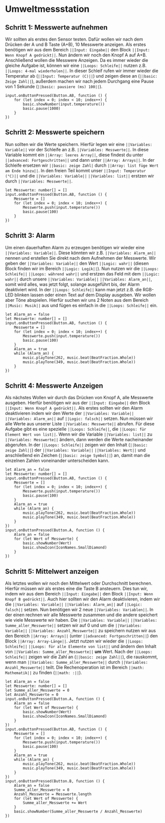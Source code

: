 # Umweltmessstation

## Schritt 1: Messwerte aufnehmen
Wir sollten als erstes den Sensor testen. Dafür wollen wir nach dem Drücken der A und B Taste (A+B), 10 Messwerte anzeigen. 
Als erstes benötigen wir aus dem Bereich ``||Input: Eingabe||`` den Block ``||Input: Wenn Knopf A gedrückt||``. Nun ändern wir noch den Knopf A auf A+B.
Anschließend wollen die Messwere Anzeigen. Da es immer wieder die gleiche Aufgabe ist, können wir eine ``||Loops: Schleife||`` nutzen z.B. ``||Loops: 4-mal wiederholen||``.
In dieser Schleif rufen wir immer wieder die Temperatur ab (``||Input: Temperatur (C)||``) und zeigen diese an (``||basic: Zeige Zahl||``), außerdem machen wir nach jedem Durchgang eine Pause von 1 Sekunde (``||basic: pausiere (ms) 100||``).


```blocks
input.onButtonPressed(Button.AB, function () {
    for (let index = 0; index < 10; index++) {
        basic.showNumber(input.temperature())
        basic.pause(1000)
    }
})
```

## Schritt 2: Messwerte speichern
Nun sollten wir die Werte speichern. Hierfür legen wir eine ``||Variables: Variable||`` vor der Schleife an z.B. ``||Variables: Messwerte||``. 
In diese Variable kommt ein ``||Array: leeres Array||``, diese findest du unter ``||advanced: Fortgeschritten||`` und dann unter ``||Array: Arrays||``.
In der Schleife ersetzen wir ``||basic: zeige Zahl|`` durch ``||Array: list füge Wert am Ende hinzu||``. 
In den freien Teil kommt unser ``||Input: Temperatur (°C)||`` und die ``||Variables: Variable||`` ``||Variables: list||`` erstzen wir durch ``||Variables: Messwerte||``.

```blocks
let Messwerte: number[] = []
input.onButtonPressed(Button.AB, function () {
    Messwerte = []
    for (let index = 0; index < 10; index++) {
        Messwerte.push(input.temperature())
        basic.pause(100)
    }
})
```

## Schritt 3: Alarm
Um einen dauerhaften Alarm zu erzeugen benötigen wir wieder eine ``||Variables: Variable||``. 
Diese könnten wir z.B. ``||Variables: Alarm_an||`` nennen und erstellen Sie direkt nach dem Aufnehmen der Messwerte. 
Wir geben der ``||Variables: Variable||`` den Wert ``||Logic: wahr||`` (diesen Block finden wir im Bereich ``||Logic: Logik||``).
Nun nutzen wir die ``||Loops: Schleife||`` ``||Loops: während wahr||`` und erstzen das Feld mit dem ``||Logic: wahr||`` durch unsere ``||Variables: Variable||`` ``||Variables: Alarm_an||``, somit wird alles, was jetzt folgt, solange ausgeführt bis, der Alarm deaktiviert wird.
In der ``||Loops: Schleife||`` kann man jetzt z.B. die RGB-LED blinken lassen oder einen Text auf dem Display ausgeben. Wir wollen aber Töne abspielen. 
Hierfür suchen wir uns 2 Noten aus dem Bereich ``||Music: Musik||`` aus und fügen es einfach in die ``||Loops: Schleife||`` ein.


```blocks
let Alarm_an = false
let Messwerte: number[] = []
input.onButtonPressed(Button.AB, function () {
    Messwerte = []
    for (let index = 0; index < 10; index++) {
        Messwerte.push(input.temperature())
        basic.pause(100)
    }
    Alarm_an = true
    while (Alarm_an) {
        music.playTone(262, music.beat(BeatFraction.Whole))
        music.playTone(349, music.beat(BeatFraction.Whole))
    }
})
```

## Schritt 4: Messwerte Anzeigen
Als nächstes Wollen wir durch das Drücken von Knopf A, alle Messwerte ausgeben. 
Hierfür benötigen wir aus der ``||Input: Eingabe||`` den Block ``||Input: Wenn Knopf A gedrückt||``. 
Als erstes sollten wir den Alarm deaktivieren indem wir den Werte der ``||Variables: Variable||`` ``||Variables: Alarm_an||`` auf ``||Logic: falsch||`` setzen.
Nun müssen wir alle Werte aus unserer Liste ``||Variables: Messwerte||`` abrufen. Für diese Aufgabe gibt es eine spezielle ``||Loops: Schleife||``, die ``||Loops: für Element Wert von list||``.
Wenn wir die Variable ``||Variables: list||`` zu ``||Variables: Messwerte||`` ändern, dann werden die Werte nacheinander abgerufen. 
In der ``||Loops: Schleife||`` zeigen wir den Inhalt (``||basic: zeige Zahl||``) der ``||Variables: Variable||`` ``||Variables: Wert||`` und anschließend ein Zeichen (``||basic: zeige Symbol||``) an, damit man die einzelnen Zahlen voneinander unterscheiden kann.


```blocks
let Alarm_an = false
let Messwerte: number[] = []
input.onButtonPressed(Button.AB, function () {
    Messwerte = []
    for (let index = 0; index < 10; index++) {
        Messwerte.push(input.temperature())
        basic.pause(100)
    }
    Alarm_an = true
    while (Alarm_an) {
        music.playTone(262, music.beat(BeatFraction.Whole))
        music.playTone(349, music.beat(BeatFraction.Whole))
    }
})
input.onButtonPressed(Button.A, function () {
    Alarm_an = false
    for (let Wert of Messwerte) {
        basic.showNumber(Wert)
        basic.showIcon(IconNames.SmallDiamond)
    }
})
```

## Schritt 5: Mittelwert anzeigen
Als letztes wollen wir noch den Mittelwert oder Durchschnitt berechnen. Hierfür müssen wir als erstes eine die Taste B ansteuern. 
Dies tun wir, indem wir aus dem Bereich ``||Input: Eingabe||`` den Block ``||Input: Wenn Knopf B gedrückt||``. 
Auch hier sollten wir den Alarm deaktivieren, indem wir die ``||Variables: Variable||`` ``||Variables: Alarm_an||`` auf ``||Logic: falsch||`` setzen.
Nun benötigen wir 2 neue ``||Variables: Variablen||``. In der einen rechnen wir alle Messwerte zusammen und die andere speichert wie viele Messwerte wir haben. 
Die ``||Variables: Variable||`` ``||Variables: Summe_aller_Messwerte||`` setzen wir auf 0 und um die ``||Variables: Variable||`` ``||Variables: Anzahl_Messwerte||`` zu speichern nutzen wir aus den Bereich ``||Array: Arrays||`` (unter ``||advanced: Fortgeschritten||``) den Block ``||Array: Array-Länge||``.
Jetzt nutzen wir wieder die ``||Loops: Schleife||`` ``||Loops: für alle Elemente von list||`` und ändern den Inhalt von ``||Variables: Summe_aller_Messwerte||`` **um** Wert.
Nach der ``||Loops: Schleife||`` zeigen wir die Zahl an (``||basic: zeige Zahl||``), die rauskommt, wenn man ``||Variables: Summe_aller_Messwerte||`` durch ``||Variables: Anzahl_Messwerte||`` teilt.
Die Rechenoperation ist im Bereich ``||math: Mathematik||`` zu finden (``||math: :||``).

```blocks
let Alarm_an = false
let Messwerte: number[] = []
let Summe_aller_Messwerte = 0
let Anzahl_Messwerte = 0
input.onButtonPressed(Button.A, function () {
    Alarm_an = false
    for (let Wert of Messwerte) {
        basic.showNumber(Wert)
        basic.showIcon(IconNames.SmallDiamond)
    }
})
input.onButtonPressed(Button.AB, function () {
    Messwerte = []
    for (let index = 0; index < 10; index++) {
        Messwerte.push(input.temperature())
        basic.pause(100)
    }
    Alarm_an = true
    while (Alarm_an) {
        music.playTone(262, music.beat(BeatFraction.Whole))
        music.playTone(349, music.beat(BeatFraction.Whole))
    }
})
input.onButtonPressed(Button.B, function () {
    Alarm_an = false
    Summe_aller_Messwerte = 0
    Anzahl_Messwerte = Messwerte.length
    for (let Wert of Messwerte) {
        Summe_aller_Messwerte += Wert
    }
    basic.showNumber(Summe_aller_Messwerte / Anzahl_Messwerte)
})
```